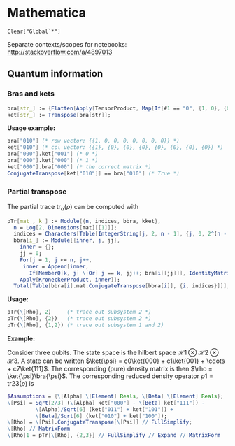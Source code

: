 # Mathematica

```
Clear["Global`*"]
```

Separate contexts/scopes for notebooks: http://stackoverflow.com/a/4897013


## Quantum information

### Bras and kets

```mathematica
bra[str_] := {Flatten[Apply[TensorProduct, Map[If[#1 == "0", {1, 0}, {0, 1}] &, Characters[str]]]]};
ket[str_] := Transpose[bra[str]];
```

**Usage example:**

```mathematica
bra["010"] (* row vector: {{1, 0, 0, 0, 0, 0, 0, 0}} *)
ket["010"] (* col vector: {{1}, {0}, {0}, {0}, {0}, {0}, {0}, {0}} *)
bra["000"].ket["001"] (* 0 *)
bra["000"].ket["000"] (* 1 *)
ket["000"].bra["000"] (* the correct matrix *)
ConjugateTranspose[ket["010"]] == bra["010"] (* True *)
```

### Partial transpose

The partial trace $\mathrm{tr}_\alpha(\rho)$ can be computed with

```mathematica
pTr[mat_, k_] := Module[{n, indices, bbra, kket},
  n = Log[2, Dimensions[mat][[1]]];
  indices = Characters[Table[IntegerString[j, 2, n - 1], {j, 0, 2^(n - 1) - 1}]];
  bbra[i_] := Module[{inner, j, jj},
    inner = {};
    jj = 0;
    For[j = 1, j <= n, j++,
     inner = Append[inner,
       If[MemberQ[k, j] \[Or] j == k, jj++; bra[i[[jj]]], IdentityMatrix[2]]]];
    Apply[KroneckerProduct, inner]];
  Total[Table[bbra[i].mat.ConjugateTranspose[bbra[i]], {i, indices}]]];
```

**Usage:**

```mathematica
pTr(\[Rho], 2)     (* trace out subsystem 2 *)
pTr(\[Rho], {2})   (* trace out subsystem 2 *)
pTr(\[Rho], {1,2}) (* trace out subsystem 1 and 2)
```

**Example:**

Consider three qubits. The state space is the hilbert space $\mathcal{H}1\otimes\mathcal{H}2\otimes\mathcal{H}3$. A state can be written $\ket{\psi} = c0\ket{000} + c1\ket{001} + \cdots + c7\ket{111}$. The corresponding (pure) density matrix is then $\rho = \ket{\psi}\bra{\psi}$. The corresponding reduced density operator $\rho1 = \mathrm{tr}{23}(\rho)$ is

```mathematica
$Assumptions = {\[Alpha] \[Element] Reals, \[Beta] \[Element] Reals};
\[Psi] = Sqrt[2/3] (\[Alpha] ket["000"] - \[Beta] ket["111"]) -
         \[Alpha]/Sqrt[6] (ket["011"] + ket["101"]) +
         \[Beta]/Sqrt[6] (ket["010"] + ket["100"]);
\[Rho] = \[Psi].ConjugateTranspose[\[Psi]] // FullSimplify;
\[Rho] // MatrixForm
\[Rho]1 = pTr[\[Rho], {2,3}] // FullSimplify // Expand // MatrixForm
```
